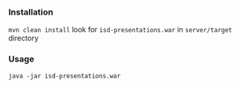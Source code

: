### Installation

`mvn clean install`
look for `isd-presentations.war` in `server/target` directory

### Usage

`java -jar isd-presentations.war`
